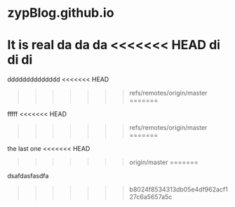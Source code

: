 # zypBlog.github.io
It is real
da da da
<<<<<<< HEAD
di di di
=======

dddddddddddddd
<<<<<<< HEAD
>>>>>>> refs/remotes/origin/master
=======

fffff
<<<<<<< HEAD
>>>>>>> refs/remotes/origin/master
=======

the last one
<<<<<<< HEAD
>>>>>>> origin/master
=======

dsafdasfasdfa
>>>>>>> b8024f8534313db05e4df962acf127c6a5657a5c
